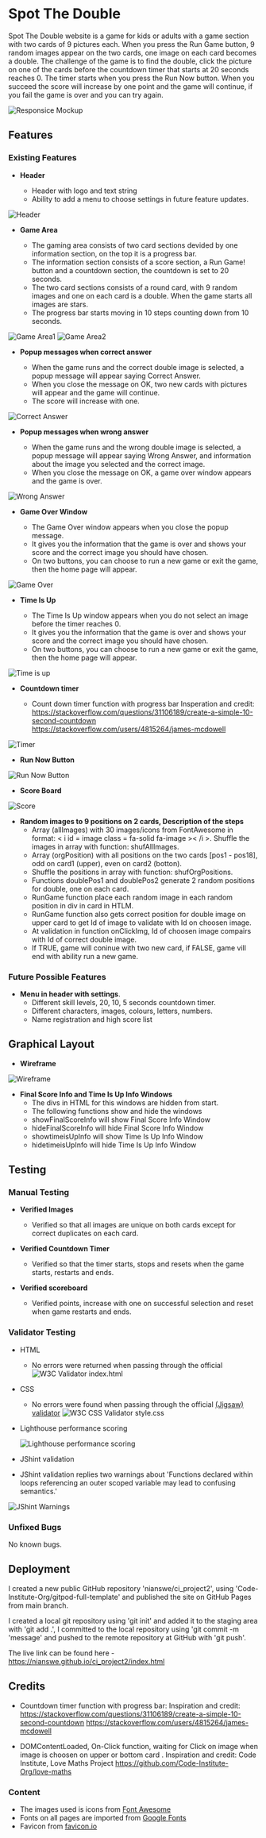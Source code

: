 # Spot The Double

Spot The Double website is a game for kids or adults with a game section with two cards of 9 pictures each. When you press the Run Game button, 9 random images appear on the two cards, one image on each card becomes a double. The challenge of the game is to find the double, click the picture on one of the cards before the countdown timer that starts at 20 seconds reaches 0. The timer starts when you press the Run Now button. When you succeed the score will increase by one point and the game will continue, if you fail the game is over and you can try again.

![Responsice Mockup](https://github.com/nianswe/ci_project2/blob/main/media/pickthedouble_mockup.png)

## Features 

### Existing Features

- __Header__

  - Header with logo and text string
  - Ability to add a menu to choose settings in future feature updates.

![Header](https://github.com/nianswe/ci_project2/blob/main/media/header.png)


- __Game Area__

  - The gaming area consists of two card sections devided by one information section, on the top it is a progress bar.
  - The information section consists of a score section, a Run Game! button and a countdown section, the countdown is set to 20 seconds.
  - The two card sections consists of a round card, with 9 random images and one on each card is a double.
  When the game starts all images are stars.
  - The progress bar starts moving in 10 steps counting down from 10 seconds. 

![Game Area1](https://github.com/nianswe/ci_project2/blob/main/media/gamearea1.png)
![Game Area2](https://github.com/nianswe/ci_project2/blob/main/media/gamearea2.png)


- __Popup messages when correct answer__

  - When the game runs and the correct double image is selected, a popup message will appear saying Correct Answer.
  - When you close the message on OK, two new cards with pictures will appear and the game will continue.
  - The score will increase with one. 

![Correct Answer](https://github.com/nianswe/ci_project2/blob/main/media/correctanswer.png)  


- __Popup messages when wrong answer__

  - When the game runs and the wrong double image is selected, a popup message will appear saying Wrong Answer, and information about the image you selected and the correct image.
  - When you close the message on OK, a game over window appears and the game is over.

![Wrong Answer](https://github.com/nianswe/ci_project2/blob/main/media/wronganswer.png)


- __Game Over Window__

  - The Game Over window appears when you close the popup message.
  - It gives you the information that the game is over and shows your score and the correct image you should have chosen.
  - On two buttons, you can choose to run a new game or exit the game, then the home page will appear.

![Game Over](https://github.com/nianswe/ci_project2/blob/main/media/gameover.png)


- __Time Is Up__

  - The Time Is Up window appears when you do not select an image before the timer reaches 0.
  - It gives you the information that the game is over and shows your score and the correct image you should have chosen.
  - On two buttons, you can choose to run a new game or exit the game, then the home page will appear. 

![Time is up](https://github.com/nianswe/ci_project2/blob/main/media/timeisup.png)


- __Countdown timer__

  - Count down timer function with progress bar 
   Insperation and credit: https://stackoverflow.com/questions/31106189/create-a-simple-10-second-countdown
   https://stackoverflow.com/users/4815264/james-mcdowell

![Timer](https://github.com/nianswe/ci_project2/blob/main/media/timer.png)


- __Run Now Button__
 
 ![Run Now Button](https://github.com/nianswe/ci_project2/blob/main/media/runnow.png)


- __Score Board__
 
![Score](https://github.com/nianswe/ci_project2/blob/main/media/score.png)


- __Random images to 9 positions on 2 cards, Description of the steps__
  - Array (allImages) with 30 images/icons from FontAwesome in format:
       < i id = image class = fa-solid fa-image >< /i >.
  Shuffle the images in array with function: shufAllImages.
  - Array (orgPosition) with all positions on the two cards [pos1 - pos18], odd on card1 (upper), even on card2 (botton).
  - Shuffle the positions in array with function: shufOrgPositions.
  - Functions doublePos1 and doublePos2 generate 2 random positions for double, one on each card.
  - RunGame function place each random image in each random position in div in card in HTLM.
  - RunGame function also gets correct position for double image on upper card to get Id of image to validate with Id on choosen image.
  - At validation in function onClickImg, Id of choosen image compairs with Id of correct double image.
  - If TRUE, game will coninue with two new card, if FALSE, game vill end with ability run a new game.


### Future Possible Features
- __Menu in header with settings__.
  - Different skill levels, 20, 10, 5 seconds countdown timer.
  - Different characters, images, colours, letters, numbers.
  - Name registration and high score list


## Graphical Layout

- __Wireframe__

![Wireframe](https://github.com/nianswe/ci_project2/blob/main/media/wireframe.png)
 

- __Final Score Info and Time Is Up Info Windows__
  - The divs in HTML for this windows are hidden from start.
  - The following functions show and hide the windows
  - showFinalScoreInfo will show Final Score Info Window
  - hideFinalScoreInfo will hide Final Score Info Window
  - showtimeisUpInfo will show Time Is Up Info Window
  - hidetimeisUpInfo will hide Time Is Up Info Window


## Testing 

### Manual Testing
- __Verified Images__
   - Verified so that all images are unique on both cards except for correct duplicates on each card.

- __Verified Countdown Timer__
   - Verified so that the timer starts, stops and resets when the game starts, restarts and ends.
  
- __Verified scoreboard__
   - Verified points, increase with one on successful selection and reset when game restarts and ends.


### Validator Testing 

- HTML
  - No errors were returned when passing through the official
  ![W3C Validator index.html](https://github.com/nianswe/ci_project2/blob/main/media/w3_val.png)
  
- CSS
  - No errors were found when passing through the official [(Jigsaw) validator](https://jigsaw.w3.org/css-validator/validator?uri=https%3A%2F%2Fnianswe.github.io%2Fci_project2%2F&profile=css3svg&usermedium=all&warning=1&vextwarning=&lang=en)
  ![W3C CSS Validator style.css](https://github.com/nianswe/ci_project2/blob/main/media/w3cssval.png)
  
- Lighthouse performance scoring

  ![Lighthouse performance scoring](https://github.com/nianswe/ci_project2/blob/main/media/lighthouse.png)

- JShint validation
 - JShint validation replies two warnings about 'Functions declared within loops referencing an outer scoped variable may lead to confusing semantics.'

![JShint Warnings](https://github.com/nianswe/ci_project2/blob/main/media/jshint_warnings.png)


### Unfixed Bugs

No known bugs.


## Deployment

I created a new public GitHub repository 'nianswe/ci_project2', using 'Code-Institute-Org/gitpod-full-template' and published the site on GitHub Pages from main branch.

I created a local git repository using 'git init' and added it to the staging area with 'git add .', I committed to the local repository using 'git commit -m 'message' and pushed to the remote repository at GitHub with 'git push'.

The live link can be found here - https://nianswe.github.io/ci_project2/index.html 


## Credits 

 - Countdown timer function with progress bar: 
    Inspiration and credit: https://stackoverflow.com/questions/31106189/create-a-simple-10-second-countdown
    https://stackoverflow.com/users/4815264/james-mcdowell

 - DOMContentLoaded, On-Click function, waiting for Click on image when image is choosen on upper or bottom card .
    Inspiration and credit: Code Institute, Love Maths Project
    https://github.com/Code-Institute-Org/love-maths


### Content 

 - The images used is icons from [Font Awesome](https://fontawesome.com/)
 - Fonts on all pages are imported from [Google Fonts](https://fonts.googleapis.com/)
 - Favicon from [favicon.io](https://favicon.io/emoji-favicons/star/)